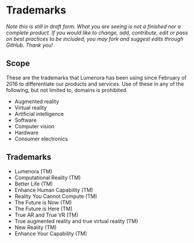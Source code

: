 # Trademarks

_Note this is still in draft form. What you are seeing is not a finished nor a complete product. If you would like to change, add, contribute, edit or pass on best practices to be included, you may fork and suggest edits through GitHub. Thank you!_ 

## Scope

These are the trademarks that Lumenora has been using since February of 2016 to differentiate our products and services. Use of these in any of the following, but not limited to, domains is prohibited. 
* Augmented reality
* Virtual reality
* Artificial intelligence 
* Software
* Computer vision 
* Hardware
* Consumer electronics 

## Trademarks 

* Lumenora (TM)
* Computational Reality (TM) 
* Better Life (TM) 
* Enhance Human Capability (TM)
* Reality You Cannot Compute (TM)
* The Future is Now (TM)
* The Future is Here (TM) 
* True AR and True VR (TM)
* True augmented reality and true virtual reality (TM)
* New Reality (TM)
* Enhance Your Capability (TM)
